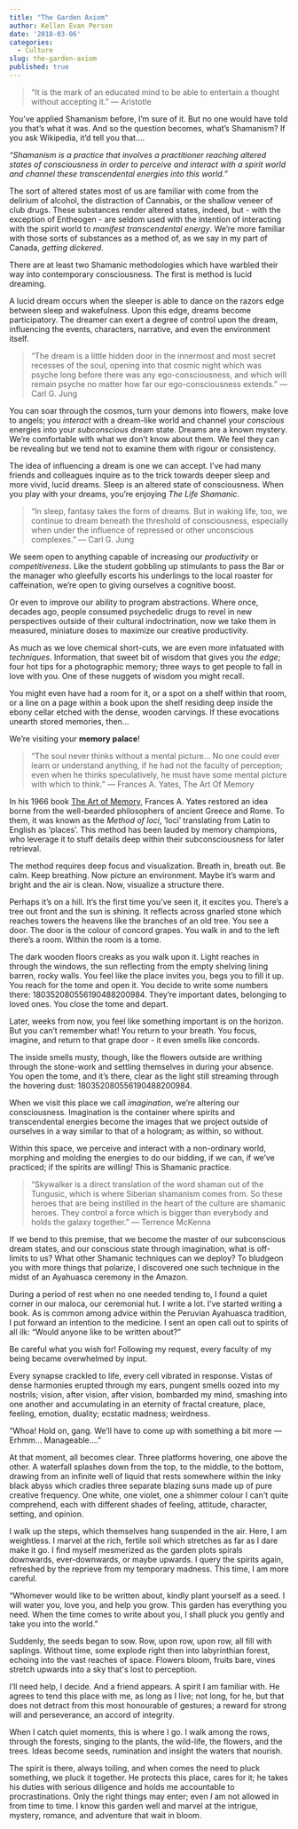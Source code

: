 ```yaml
---
title: "The Garden Axiom"
author: Kellen Evan Person
date: '2018-03-06'
categories:
  - Culture
slug: the-garden-axiom
published: true
---
```


> “It is the mark of an educated mind to be able to entertain a thought without accepting it.” ― Aristotle

You’ve applied Shamanism before, I’m sure of it. But no one would have told you that’s what it was.  And so the question becomes, what’s Shamanism? If you ask Wikipedia, it’d tell you that….

_“Shamanism is a practice that involves a practitioner reaching altered states of consciousness in order to perceive and interact with a spirit world and channel these transcendental energies into this world.”_

The sort of altered states most of us are familiar with come from the delirium of alcohol, the distraction of Cannabis, or the shallow veneer of club drugs. These substances render altered states, indeed, but - with the exception of Entheogen - are seldom used with the intention of interacting with the spirit world to _manifest transcendental energy_. We’re more familiar with those sorts of substances as a method of, as we say in my part of Canada, _getting dickered_.   

There are at least two Shamanic methodologies which have warbled their way into contemporary consciousness. The first is method is lucid dreaming.  

A lucid dream occurs when the sleeper is able to dance on the razors edge between sleep and wakefulness. Upon this edge, dreams become participatory. The dreamer can exert a degree of control upon the dream, influencing the events, characters, narrative,  and even the environment itself.

> “The dream is a little hidden door in the innermost and most secret recesses of the soul, opening into that cosmic night which was psyche long before there was any ego-consciousness, and which will remain psyche no matter how far our ego-consciousness extends.” — Carl G. Jung

You can soar through the cosmos, turn your demons into flowers, make love to angels; you _interact_ with a dream-like world and channel your _conscious_ energies into your _subconscious_ dream state. Dreams are a known mystery. We’re comfortable with what we don’t know about them. We feel they can be revealing but we tend not to examine them with rigour or consistency.

The idea of influencing a dream is one we can accept. I’ve had many friends and colleagues inquire as to the trick towards deeper sleep and more vivid, lucid dreams. Sleep is an altered state of consciousness. When you play with your dreams, you’re enjoying _The Life Shamanic_.

> “In sleep, fantasy takes the form of dreams. But in waking life, too, we continue to dream beneath the threshold of consciousness, especially when under the influence of repressed or other unconscious complexes.” — Carl G. Jung

We seem open to anything capable of increasing our _productivity_ or _competitiveness_. Like the student gobbling up stimulants to pass the Bar or the manager who gleefully escorts his underlings to the local roaster for caffeination, we’re open to giving ourselves a cognitive boost. 

Or even to improve our ability to program abstractions. Where once, decades ago, people consumed psychedelic drugs to revel in new perspectives outside of their cultural indoctrination, now we take them in measured, miniature doses to maximize our creative productivity.

As much as we love chemical short-cuts, we are even more infatuated with _techniques_. Information, that sweet bit of wisdom that gives you _the edge_; four hot tips for a photographic memory; three ways to get people to fall in love with you. One of these nuggets of wisdom you might recall. 

You might even have had a room for it, or a spot on a shelf within that room, or a line on a page within a book upon the shelf residing deep inside the ebony cellar etched with the dense, wooden carvings. If these evocations unearth stored memories, then…

We’re visiting your **memory palace**!  

> “The soul never thinks without a mental picture… No one could ever learn or understand anything, if he had not the faculty of perception; even when he thinks speculatively, he must have some mental picture with which to think.”  ― Frances A. Yates, The Art Of Memory

In his 1966 book [The Art of Memory](http://amzn.to/2Fe97KS), Frances A. Yates restored an idea borne from the well-bearded philosophers of ancient Greece and Rome. To them, it was known as the _Method of loci_, ‘loci’ translating from Latin to English as ‘places’.  This method has been lauded by memory champions, who leverage it to stuff details deep within their subconsciousness for later retrieval.

The method requires deep focus and visualization. Breath in, breath out. Be calm. Keep breathing. Now picture an environment. Maybe it’s warm and bright and the air is clean. Now, visualize a structure there. 

Perhaps it’s on a hill. It’s the first time you’ve seen it, it excites you. There’s a tree out front and the sun is shining. It reflects across gnarled stone which reaches towers the heavens like the branches of an old tree.  You see a door. The door is the colour of concord grapes. You walk in and to the left there’s a room. Within the room is a tome. 

The dark wooden floors creaks as you walk upon it. Light reaches in through the windows, the sun reflecting from the empty shelving lining barren, rocky walls. You feel like the place invites you, begs you to fill it up. You reach for the tome and open it. You decide to write some numbers there: 180352080556190488200984. They’re important dates, belonging to loved ones. You close the tome and depart.

Later, weeks from now, you feel like something important is on the horizon. But you can’t remember what! You return to your breath. You focus, imagine, and return to that grape door - it even smells like concords. 

The inside smells musty, though, like the flowers outside are writhing through the stone-work and settling themselves in during your absence. You open the tome, and it’s there, clear as the light still streaming through the hovering dust: 180352080556190488200984.

When we visit this place we call _imagination_, we’re altering our consciousness. Imagination is the container where spirits and transcendental energies become the images that we project outside of ourselves in a way similar to that of a hologram; as within, so without.

Within this space, we perceive and interact with a non-ordinary world, morphing and molding the energies to do our bidding, if we can, if we’ve practiced; if the spirits are willing! This is Shamanic practice. 

> “Skywalker is a direct translation of the word shaman out of the Tungusic, which is where Siberian shamanism comes from. So these heroes that are being instilled in the heart of the culture are shamanic heroes. They control a force which is bigger than everybody and holds the galaxy together.” — Terrence McKenna

If we bend to this premise, that we become the master of our subconscious dream states, and our conscious state through imagination, what is off-limits to us? What other Shamanic techniques can we deploy? To bludgeon you with more things that polarize, I discovered one such technique in the midst of an Ayahuasca ceremony in the Amazon. 

During a period of rest when no one needed tending to, I found a quiet corner in our maloca, our ceremonial hut. I write a lot. I’ve started writing a book. As is common among advice within the Peruvian Ayahuasca tradition, I put forward an intention to the medicine. I sent an open call out to spirits of all ilk: “Would anyone like to be written about?”

Be careful what you wish for! Following my request, every faculty of my being became overwhelmed by input. 

Every synapse crackled to life, every cell vibrated in response. Vistas of dense harmonies erupted through my ears, pungent smells oozed into my nostrils; vision, after vision, after vision, bombarded my mind, smashing into one another and accumulating in an eternity of fractal creature, place, feeling, emotion, duality; ecstatic madness; weirdness. 

“Whoa! Hold on, gang. We’ll have to come up with something a bit more — Erhmm… Manageable….”

At that moment, all becomes clear. Three platforms hovering, one above the other. A waterfall splashes down from the top, to the middle, to the bottom, drawing from an infinite well of liquid that rests somewhere within the inky black abyss which cradles three separate blazing suns made up of  pure creative frequency. One white, one violet, one a shimmer colour I can't quite comprehend, each with different shades of feeling, attitude, character, setting, and opinion. 

I walk up the steps, which themselves hang suspended in the air. Here, I am weightless. I marvel at the rich, fertile soil which stretches as far as I dare make it go. I find myself mesmerized as the garden plots spirals downwards, ever-downwards, or maybe upwards. I query the spirits again, refreshed by the reprieve from my temporary madness. This time, I am more careful.

“Whomever would like to be written about, kindly plant yourself as a seed. I will water you, love you, and help you grow. This garden has everything you need. When the time comes to write about you, I shall pluck you gently and take you into the world.”

Suddenly, the seeds began to sow. Row, upon row, upon row, all fill with  saplings. Without time, some explode right then into labyrinthian forest, echoing into the vast reaches of space. Flowers bloom, fruits bare, vines stretch upwards into a sky that's lost to perception.

I’ll need help, I decide. And a friend appears. A spirit I am familiar with. He agrees to tend this place with me, as long as I live; not long, for he, but that does not detract from this most honourable of gestures; a reward for strong will and perseverance, an accord of integrity. 

When I catch quiet moments, this is where I go. I walk among the rows, through the forests, singing to the plants, the wild-life, the flowers, and the trees. Ideas become seeds, rumination and insight the waters that nourish. 

The spirit is there, always toiling, and when comes the need to pluck something, we pluck it together. He protects this place, cares for it; he takes his duties with serious diligence and holds me accountable to procrastinations. Only the right things may enter; even _I_ am not allowed in from time to time. I know this garden well and marvel at the intrigue, mystery, romance, and adventure that wait in bloom.
